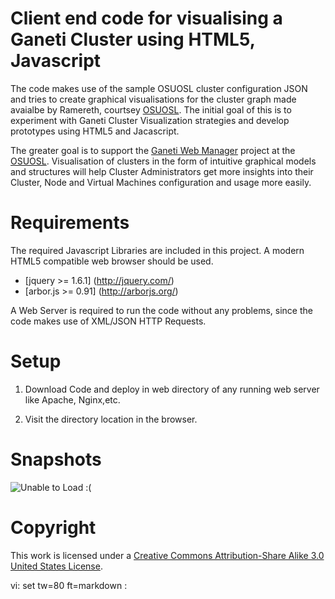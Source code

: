 # Client end code for visualising a Ganeti Cluster using HTML5, Javascript

The code makes use of the sample OSUOSL cluster configuration JSON and tries to 
create graphical visualisations for the cluster graph  made avaialbe by Ramereth, 
courtsey [OSUOSL](http://github.com/osuosl).
The initial goal of this is to experiment with Ganeti Cluster Visualization 
strategies and develop prototypes using HTML5 and Jacascript. 

The greater goal is to support the [Ganeti Web Manager](http://code.osuosl.org/projects/ganeti-webmgr) 
project at the [OSUOSL](http://osuosl.org). Visualisation of clusters in the 
form of intuitive graphical models and structures will help Cluster
 Administrators get more insights into their Cluster, Node and Virtual Machines
configuration and usage more easily.

# Requirements

The required Javascript Libraries are included in this project. A modern HTML5 
compatible web browser should be used.

* [jquery >= 1.6.1] (http://jquery.com/)
* [arbor.js >= 0.91] (http://arborjs.org/) 

A Web Server is required to run the code without any problems, since the code 
makes use of XML/JSON HTTP Requests.

# Setup

1. Download Code and deploy in web directory of any running web server 
like Apache, Nginx,etc.

2. Visit the directory location in the browser.

# Snapshots

![Unable to Load :(](http://webfuel.co.in/pranjal/test/images/ganetiviz_img2.png "Cluster with 5 nodes")

# Copyright

This work is licensed under a [Creative Commons Attribution-Share Alike 3.0
United States License](http://creativecommons.org/licenses/by-sa/3.0/us/).

vi: set tw=80 ft=markdown :
